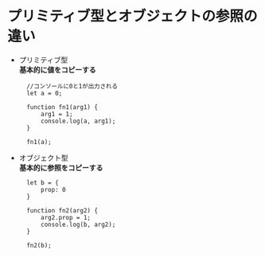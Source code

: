 # プリミティブ型とオブジェクトの参照の違い
- プリミティブ型  
**基本的に値をコピーする**

        //コンソールに0と1が出力される
        let a = 0;
        
        function fn1(arg1) {
            arg1 = 1;
            console.log(a, arg1);
        }
        
        fn1(a);


- オブジェクト型  
**基本的に参照をコピーする**
  
        let b = {
            prop: 0
        }
        
        function fn2(arg2) {
            arg2.prop = 1;
            console.log(b, arg2);
        }
        
        fn2(b);
